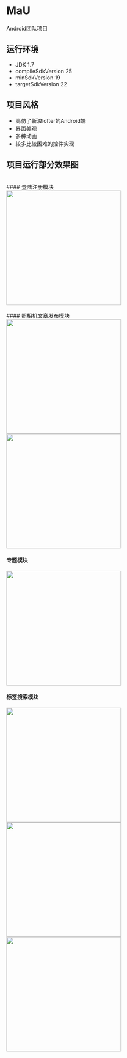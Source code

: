 # MaU
Android团队项目
## 运行环境
* JDK 1.7
* compileSdkVersion 25
* minSdkVersion 19
* targetSdkVersion 22
## 项目风格
* 高仿了新浪lofter的Android端
* 界面美观
* 多种动画
* 较多比较困难的控件实现
## 项目运行部分效果图
<br>
#### 登陆注册模块
<br>
<div  style="text-align:center;">
  <img src="https://github.com/GitHub-bigT/MaU/blob/master/images/mau_register.jpg" width="300px"/>
</div>
<br>
#### 照相机文章发布模块
    
    
<div>
  <img src="https://github.com/GitHub-bigT/MaU/blob/master/images/mau_camera2.jpg" width="300px"/>
  <img src="https://github.com/GitHub-bigT/MaU/blob/master/images/mau_camera.jpg" width="300px"/>  
</div>
    
    
    
#### 专题模块
    
    
    
<div>
  <img src="https://github.com/GitHub-bigT/MaU/blob/master/images/mau_special.jpg" width="300px"/> 
</div>
    
    
    
#### 标签搜索模块
    
    
    
<div>
  <img src="https://github.com/GitHub-bigT/MaU/blob/master/images/mau_label.jpg" width="300px"/>
  <img src="https://github.com/GitHub-bigT/MaU/blob/master/images/mau_labek_detail1.jpg" width="300px"/>
  <img src="https://github.com/GitHub-bigT/MaU/blob/master/images/mau_search.jpg" width="300px"/>  
</div>
    
    
    

